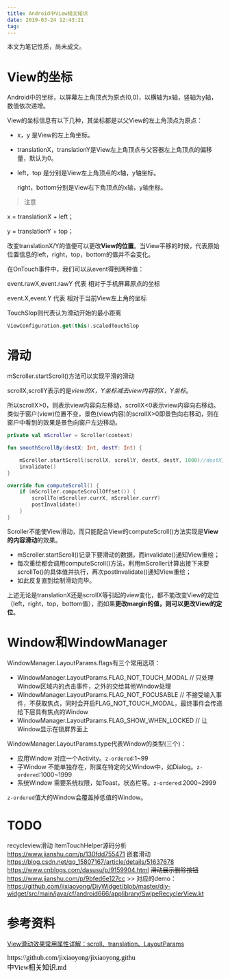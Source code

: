 ```yaml
---
title: Android中View相关知识
date: 2019-03-24 12:43:21
tag: 
---
```


本文为笔记性质，尚未成文。

# View的坐标

Android中的坐标，以屏幕左上角顶点为原点(0,0)，以横轴为x轴，竖轴为y轴，数值依次递增。

View的坐标信息有以下几种，其坐标都是以父View的左上角顶点为原点：

* x，y 是View的左上角坐标。

* translationX，translationY是View左上角顶点与父容器左上角顶点的偏移量，默认为0。

* left，top 是分别是View左上角顶点的x轴，y轴坐标。

  right，bottom分别是View右下角顶点的x轴，y轴坐标。

> 注意

x = translationX + left；

y = translationY + top；

改变translationX/Y的值便可以更改**View的位置**。当View平移的时候，代表原始位置信息的left，right，top，bottom的值并不会变化。

在OnTouch事件中，我们可以从event得到两种值：

event.rawX,event.rawY 代表 相对于手机屏幕原点的坐标

event.X,event.Y 代表 相对于当前View左上角的坐标

TouchSlop则代表认为滑动开始的最小距离

```kotlin
ViewConfiguration.get(this).scaledTouchSlop
```

# 滑动

mScroller.startScroll()方法可以实现平滑的滑动

scrollX,scrollY表示的是*view的X，Y坐标减去view内容的X，Y坐标*。

所以scrollX>0，则表示view内容向左移动，scrollX<0表示view内容向右移动。类似于窗户(view)位置不变，景色(view内容)的scrollX>0即景色向右移动，则在窗户中看到的效果是景色向窗户左边移动。

```kotlin
private val mScroller = Scroller(context)

fun smoothScrollBy(destX: Int, destY: Int) {

    mScroller.startScroll(scrollX, scrollY, destX, destY, 1000)//destX, destY的值如果是正的话，会向左，上方移动
    invalidate()
}

override fun computeScroll() {
    if (mScroller.computeScrollOffset()) {
        scrollTo(mScroller.currX, mScroller.currY)
        postInvalidate()
    }
}
```

Scroller不能使View滑动，而只能配合View的computeScroll()方法实现是**View的内容滑动**的效果。

* mScroller.startScroll()记录下要滑动的数据，而invalidate()通知View重绘；
* 每次重绘都会调用computeScroll()方法，利用mScroller计算出接下来要scrollTo()的具体值并执行，再次postInvalidate()通知View重绘；
* 如此反复直到绘制滑动完毕。

上述无论是translationX还是scrollX等引起的view变化，都不能改变View的定位（left，right，top，bottom值），而如果**更改margin的值，则可以更改View的定位**。



# Window和WindowManager

WindowManager.LayoutParams.flags有三个常用选项：

* WindowManager.LayoutParams.FLAG_NOT_TOUCH_MODAL // 只处理Window区域内的点击事件，之外的交给其他Window处理
* WindowManager.LayoutParams.FLAG_NOT_FOCUSABLE // 不接受输入事件，不获取焦点，同时会开启FLAG_NOT_TOUCH_MODAL，最终事件会传递给下层具有焦点的Window
* WindowManager.LayoutParams.FLAG_SHOW_WHEN_LOCKED  // 让Window显示在锁屏界面上

WindowManager.LayoutParams.type代表Window的类型(三个)：

* 应用Window 对应一个Activity。`z-ordered`:1~99
* 子Window 不能单独存在，附属在特定的父Window中，如Dialog。`z-ordered`:1000~1999
* 系统Window 需要系统权限，如Toast，状态栏等。`z-ordered`:2000~2999

`z-ordered`值大的Window会覆盖掉低值的Window。

# TODO

recycleview滑动
ItemTouchHelper源码分析 https://www.jianshu.com/p/130fdd755471
嵌套滑动 https://blog.csdn.net/qq_15807167/article/details/51637678
https://www.cnblogs.com/dasusu/p/9159904.html
~~滑动展示删除按钮~~ https://www.jianshu.com/p/9bfed6e127cc >> 对应的demo：https://github.com/jixiaoyong/DiyWidget/blob/master/diy-widget/src/main/java/cf/android666/applibrary/SwipeRecyclerView.kt



# 参考资料

[View滑动效果常用属性详解：scroll、translation、LayoutParams](https://blog.csdn.net/Holmofy/article/details/53959511)

<script src="https://jixiaoyong.github.io/js/edit_on_github.js"></script>
<iframe id="iframeid" scrolling=false height="50" frameborder="no" border="0" marginwidth="0" marginheight="0" onload="Javascript:editOnGithub()" srcdoc="<div id=&quot;url&quot;>https://github.com/jixiaoyong/jixiaoyong.github.io/blob/hexo_blog/blog/source/_posts/Android中View相关知识.md</div>"></iframe>
